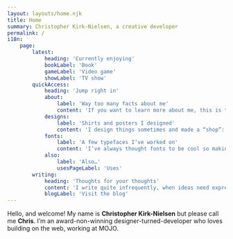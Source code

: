 ```yaml
---
layout: layouts/home.njk
title: Home
summary: Christopher Kirk-Nielsen, a creative developer
permalink: /
i18n:
    page:
        latest:
            heading: 'Currently enjoying'
            bookLabel: 'Book'
            gameLabel: 'Video game'
            showLabel: 'TV show'
        quickAccess:
            heading: 'Jump right in'
            about:
                label: 'Way too many facts about me'
                content: 'If you want to learn more about me, this is the place. It should cover quite a bit…'
            designs:
                label: 'Shirts and posters I designed'
                content: 'I design things sometimes and made a “shop”: dev stuff, movies, games…'
            fonts:
                label: 'A few typefaces I’ve worked on'
                content: 'I’ve always thought fonts to be cool so making my own had to happen.'
            also:
                label: 'Also…'
                usesPageLabel: 'Uses'
        writing:
            heading: 'Thoughts for your thoughts'
            content: 'I write quite infrequently, when ideas need expressing. If you want to read some of my ramblings, this is my latest. I’ve also got an RSS feed for the cool kids!'
            blogLabel: 'Visit the blog'
---
```


Hello, and welcome! My name is **Christopher Kirk-Nielsen** but please call me **Chris**. I’m an award-non-winning designer-turned-developer who loves building on the web, working at MOJO.